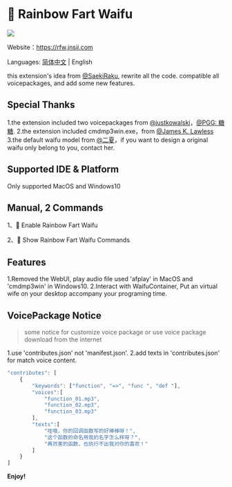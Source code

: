 # 🌈 Rainbow Fart Waifu
![](https://s1.ax1x.com/2020/08/17/deB1yV.gif)

Website：https://rfw.jnsii.com

Languages: [简体中文](./README.zh.md) | English

this extension's idea from [@SaekiRaku](https://github.com/SaekiRaku/vscode-rainbow-fart), rewrite all the code. compatible all voicepackages, and add some new features.

## Special Thanks

1.the extension included two voicepackages from [@justkowalski](https://github.com/JustKowalski)，[@PGG: 糖糖](https://github.com/heixiaobai/rainbow-fart-voice-pack).
2.the extension included cmdmp3win.exe，from [@James K. Lawless](http://jiml.us)
3.the default waifu model from [@二夏](https://erxia207.lofter.com)，if you want to design a original waifu only belong to you, contact her.

## Supported IDE & Platform

Only supported MacOS and Windows10

## Manual, 2 Commands

1、🌈 Enable Rainbow Fart Waifu

2、🌈 Show Rainbow Fart Waifu Commands

## Features

1.Removed the WebUI, play audio file used 'afplay' in MacOS and 'cmdmp3win' in Windows10.
2.Interact with WaifuContainer, Put an virtual wife on your desktop accompany your programing time.

## VoicePackage Notice
> some notice for customize voice package or use voice package download from the internet

1.use 'contributes.json' not 'manifest.json'.
2.add texts in 'contributes.json' for match voice content.
~~~~javascript
"contributes": [
    {
        "keywords": ["function", "=>", "func ", "def "],
        "voices":[
            "function_01.mp3",
            "function_02.mp3",
            "function_03.mp3"
        ],
        "texts":[
            "哇哦，你的回调函数写的好棒棒呀！",
            "这个函数的命名用我的名字怎么样呀？",
            "再厉害的函数，也执行不出我对你的喜欢！"
        ]
    }
]
~~~~


**Enjoy!**
